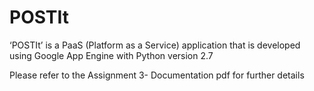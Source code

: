 # POSTIt
‘POSTIt’ is a PaaS (Platform as a Service) application that is developed using Google App Engine with Python version 2.7

Please refer to the Assignment 3- Documentation pdf for further details

